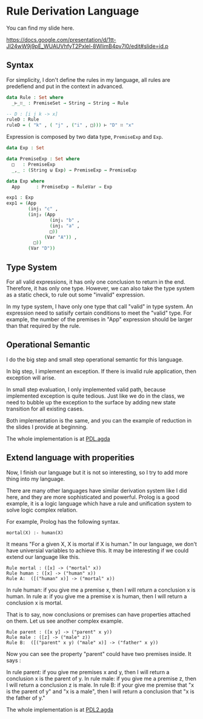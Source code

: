 # Rule Derivation Language

You can find my slide here.

https://docs.google.com/presentation/d/1tt-JI24wW9j9pE_WUAUVhfyT2Pxlel-8WlimB4pv7l0/edit#slide=id.p

## Syntax

For simplicity, I don't define the rules in my language, all rules are predefiend and put in the context in advanced.

```agda
data Rule : Set where
  _⊢_∷_ : PremiseSet → String → String → Rule

-- D : [i j k -> x]
ruleD : Rule
ruleD = ( "k" , ( "j" , ("i" , □))) ⊢ "D" ∷ "x"
```

Expression is composed by two data type, `PremiseExp` and `Exp`.

```agda
data Exp : Set

data PremiseExp : Set where
  □   : PremiseExp
  _,_ : (String ⊎ Exp) → PremiseExp → PremiseExp

data Exp where
  App      : PremiseExp → RuleVar → Exp

exp1 : Exp
exp1 = (App
        (inj₁ "c" ,
        (inj₂ (App
                (inj₁ "b" ,
                (inj₁ "a" ,
                □))
              (Var "A")) ,
          □))
        (Var "D"))
```

## Type System

For all valid expressions, it has only one conclusion to return in the end. Therefore, it has only one type. However, we can also take the type system as a static check, to rule out some "invalid" expression.

In my type system, I have only one type that call "valid" in type system. An expression need to satisify certain conditions to meet the "valid" type. For example, the number of the premises in "App" expression should be larger than that required by the rule.

## Operational Semantic

I do the big step and small step operational semantic for this language.

In big step, I implement an exception. If there is invalid rule application, then exception will arise.

In small step evaluation, I only implemented valid path, because implemented exception is quite tedious. Just like we do in the class, we need to bubble up the exception to the surface by adding new state transition for all existing cases.

Both implementation is the same, and you can the example of reduction in the slides I provide at beginning.

The whole implementation is at [PDL.agda](./PDL.agda)

## Extend language with properities

Now, I finish our language but it is not so interesting, so I try to add more thing into my language.

There are many other languages have similar derivation system like I did here, and they are more sophisticated and powerful. Prolog is a good example, it is a logic language which have a rule and unification system to solve logic complex relation.

For example, Prolog has the following syntax.

```
mortal(X) :- human(X)
```

It means "For a given X, X is mortal if X is human." In our language, we don't have universial variables to achieve this. It may be interesting if we could extend our language like this.

```
Rule mortal : ([x] -> ("mortal" x))
Rule human : ([x] -> ("human" x))
Rule A:  ([("human" x)] -> ("mortal" x))
```

In rule human: if you give me a premise x, then I will return a conclusion x is human.
In rule a: if you give me a premise x is human, then I will return a conclusion x is mortal.

That is to say, now conclusions or premises can have properties attached on them. Let us see another complex example.

```
Rule parent : ([x y] -> ("parent" x y))
Rule male : ([z] -> ("male" z))
Rule B:  ([("parent" x y) ("male" x)] -> ("father" x y))
```

Now you can see the property "parent" could have two premises inside.
It says :

In rule parent: if you give me premises x and y, then I will return a conclusion x is the parent of y.
In rule male: if you give me a premise z, then I will return a conclusion z is male.
In rule B: if your give me premise that "x is the parent of y" and "x is a male", then I will return a conclusion that "x is the father of y."

The whole implementation is at [PDL2.agda](./PDL2.agda)

